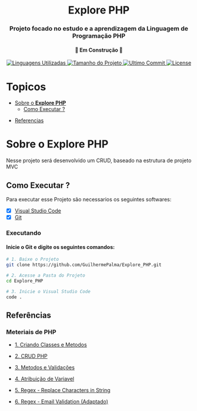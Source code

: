 <h1 align="center">Explore PHP</h1>

<h3 align="center">Projeto focado no estudo e a aprendizagem da Linguagem de Programação PHP</h4>

<h4 align="center">🚧 Em Construção 🚧</h4>

<p align="center" id="icons">
  <a href="#icons">
    <img alt="Linguagens Utilizadas" src="https://img.shields.io/github/languages/count/GuilhermePalma/Explore_php?color=2304D361">
  </a>

  <a href="https://github.com/GuilhermePalma/Explore_php">
    <img alt="Tamanho do Projeto" src="https://img.shields.io/github/repo-size/GuilhermePalma/Explore_php">
  </a>

  <a href="https://github.com/GuilhermePalma/Explore_php/commits/main">
    <img alt="Ultimo Commit" src="https://img.shields.io/github/last-commit/GuilhermePalma/Explore_php">
  </a>

  <a href="LICENSE">
   <img alt="License" src="https://img.shields.io/github/license/GuilhermePalma/Explore_php">
  </a>
</p>

# Topicos

<!--ts-->
 * [Sobre o **Explore PHP**](#sobre-o-explore-php)
   * [Como Executar ?](#como-executar-)
<!--    [Ferramentas Utilizadas](#ferramentas-utilizadas)-->
   * [Referencias](#referências)
<!--te-->


# Sobre o **Explore PHP**
Nesse projeto será desenvolvido um CRUD, baseado na estrutura de projeto MVC


## Como Executar ?
Para executar esse Projeto são necessarios os seguintes softwares:

- [X] [Visual Studio Code](https://code.visualstudio.com/download)
- [X] [Git](https://git-scm.com/downloads)

### Executando

#### Inicie o Git e digite os seguintes comandos:

```bash
# 1. Baixe o Projeto
git clone https://github.com/GuilhermePalma/Explore_PHP.git

# 2. Acesse a Pasta do Projeto
cd Explore_PHP

# 3. Inicie o Visual Studio Code
code .
```

<!--
## Ferramentas Utilizadas
## Conhecimentos Adiquiridos
-->


## Referências

### Meteriais de PHP
- [1. Criando Classes e Metodos](https://www.devmedia.com.br/criando-classe-em-php/24371)

- [2. CRUD PHP](https://www.youtube.com/watch?v=HFbKHIj6MSM)

- [3. Metodos e Validações](https://www.youtube.com/watch?v=pa6QwLWG12Q)

- [4. Atribuição de Variavel](https://pt.stackoverflow.com/questions/165692/como-pegar-valor-de-variável-dentro-de-uma-function-em-uma-classe-para-outra-fun)

- [5. Regex - Replace Characters in String](https://www.devmedia.com.br/expressoes-regulares-em-php/25076)

- [6. Regex - Email Validation (Adaptado)](https://stackoverflow.com/questions/13719821/email-validation-using-regular-expression-in-php)

<!--
### Correções
### Recursos de Layout
-->